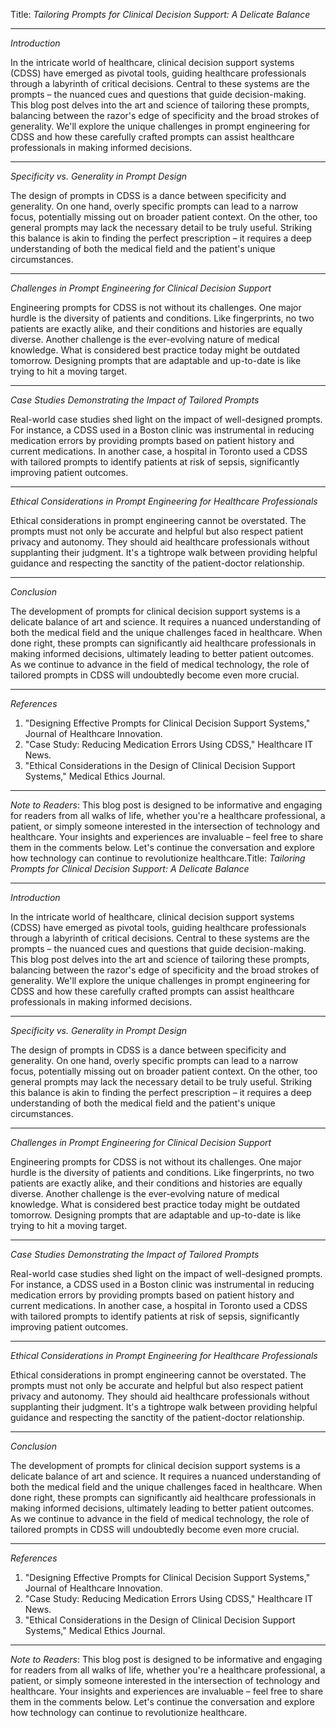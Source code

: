Title: *Tailoring Prompts for Clinical Decision Support: A Delicate Balance*

---

*Introduction*

In the intricate world of healthcare, clinical decision support systems (CDSS) have emerged as pivotal tools, guiding healthcare professionals through a labyrinth of critical decisions. Central to these systems are the prompts – the nuanced cues and questions that guide decision-making. This blog post delves into the art and science of tailoring these prompts, balancing between the razor's edge of specificity and the broad strokes of generality. We'll explore the unique challenges in prompt engineering for CDSS and how these carefully crafted prompts can assist healthcare professionals in making informed decisions.

---

*Specificity vs. Generality in Prompt Design*

The design of prompts in CDSS is a dance between specificity and generality. On one hand, overly specific prompts can lead to a narrow focus, potentially missing out on broader patient context. On the other, too general prompts may lack the necessary detail to be truly useful. Striking this balance is akin to finding the perfect prescription – it requires a deep understanding of both the medical field and the patient's unique circumstances.

---

*Challenges in Prompt Engineering for Clinical Decision Support*

Engineering prompts for CDSS is not without its challenges. One major hurdle is the diversity of patients and conditions. Like fingerprints, no two patients are exactly alike, and their conditions and histories are equally diverse. Another challenge is the ever-evolving nature of medical knowledge. What is considered best practice today might be outdated tomorrow. Designing prompts that are adaptable and up-to-date is like trying to hit a moving target.

---

*Case Studies Demonstrating the Impact of Tailored Prompts*

Real-world case studies shed light on the impact of well-designed prompts. For instance, a CDSS used in a Boston clinic was instrumental in reducing medication errors by providing prompts based on patient history and current medications. In another case, a hospital in Toronto used a CDSS with tailored prompts to identify patients at risk of sepsis, significantly improving patient outcomes.

---

*Ethical Considerations in Prompt Engineering for Healthcare Professionals*

Ethical considerations in prompt engineering cannot be overstated. The prompts must not only be accurate and helpful but also respect patient privacy and autonomy. They should aid healthcare professionals without supplanting their judgment. It's a tightrope walk between providing helpful guidance and respecting the sanctity of the patient-doctor relationship.

---

*Conclusion*

The development of prompts for clinical decision support systems is a delicate balance of art and science. It requires a nuanced understanding of both the medical field and the unique challenges faced in healthcare. When done right, these prompts can significantly aid healthcare professionals in making informed decisions, ultimately leading to better patient outcomes. As we continue to advance in the field of medical technology, the role of tailored prompts in CDSS will undoubtedly become even more crucial.

---

*References*

1. "Designing Effective Prompts for Clinical Decision Support Systems," Journal of Healthcare Innovation.
2. "Case Study: Reducing Medication Errors Using CDSS," Healthcare IT News.
3. "Ethical Considerations in the Design of Clinical Decision Support Systems," Medical Ethics Journal.

---

*Note to Readers*: This blog post is designed to be informative and engaging for readers from all walks of life, whether you're a healthcare professional, a patient, or simply someone interested in the intersection of technology and healthcare. Your insights and experiences are invaluable – feel free to share them in the comments below. Let's continue the conversation and explore how technology can continue to revolutionize healthcare.Title: *Tailoring Prompts for Clinical Decision Support: A Delicate Balance*

---

*Introduction*

In the intricate world of healthcare, clinical decision support systems (CDSS) have emerged as pivotal tools, guiding healthcare professionals through a labyrinth of critical decisions. Central to these systems are the prompts – the nuanced cues and questions that guide decision-making. This blog post delves into the art and science of tailoring these prompts, balancing between the razor's edge of specificity and the broad strokes of generality. We'll explore the unique challenges in prompt engineering for CDSS and how these carefully crafted prompts can assist healthcare professionals in making informed decisions.

---

*Specificity vs. Generality in Prompt Design*

The design of prompts in CDSS is a dance between specificity and generality. On one hand, overly specific prompts can lead to a narrow focus, potentially missing out on broader patient context. On the other, too general prompts may lack the necessary detail to be truly useful. Striking this balance is akin to finding the perfect prescription – it requires a deep understanding of both the medical field and the patient's unique circumstances.

---

*Challenges in Prompt Engineering for Clinical Decision Support*

Engineering prompts for CDSS is not without its challenges. One major hurdle is the diversity of patients and conditions. Like fingerprints, no two patients are exactly alike, and their conditions and histories are equally diverse. Another challenge is the ever-evolving nature of medical knowledge. What is considered best practice today might be outdated tomorrow. Designing prompts that are adaptable and up-to-date is like trying to hit a moving target.

---

*Case Studies Demonstrating the Impact of Tailored Prompts*

Real-world case studies shed light on the impact of well-designed prompts. For instance, a CDSS used in a Boston clinic was instrumental in reducing medication errors by providing prompts based on patient history and current medications. In another case, a hospital in Toronto used a CDSS with tailored prompts to identify patients at risk of sepsis, significantly improving patient outcomes.

---

*Ethical Considerations in Prompt Engineering for Healthcare Professionals*

Ethical considerations in prompt engineering cannot be overstated. The prompts must not only be accurate and helpful but also respect patient privacy and autonomy. They should aid healthcare professionals without supplanting their judgment. It's a tightrope walk between providing helpful guidance and respecting the sanctity of the patient-doctor relationship.

---

*Conclusion*

The development of prompts for clinical decision support systems is a delicate balance of art and science. It requires a nuanced understanding of both the medical field and the unique challenges faced in healthcare. When done right, these prompts can significantly aid healthcare professionals in making informed decisions, ultimately leading to better patient outcomes. As we continue to advance in the field of medical technology, the role of tailored prompts in CDSS will undoubtedly become even more crucial.

---

*References*

1. "Designing Effective Prompts for Clinical Decision Support Systems," Journal of Healthcare Innovation.
2. "Case Study: Reducing Medication Errors Using CDSS," Healthcare IT News.
3. "Ethical Considerations in the Design of Clinical Decision Support Systems," Medical Ethics Journal.

---

*Note to Readers*: This blog post is designed to be informative and engaging for readers from all walks of life, whether you're a healthcare professional, a patient, or simply someone interested in the intersection of technology and healthcare. Your insights and experiences are invaluable – feel free to share them in the comments below. Let's continue the conversation and explore how technology can continue to revolutionize healthcare.
